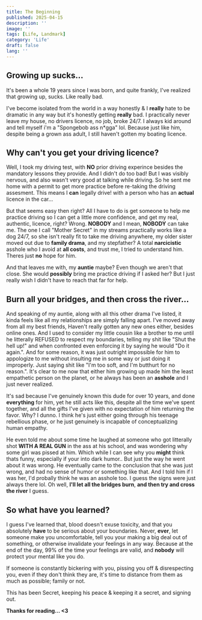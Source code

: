 ```yaml
---
title: The Beginning
published: 2025-04-15
description: ''
image: ''
tags: [Life, Landmark]
category: 'Life'
draft: false 
lang: ''
---
```


## Growing up sucks...
It's been a whole 19 years since I was born, and quite frankly, I've realized that growing up, sucks. Like really bad. 

I've become isolated from the world in a way honestly & I **really** hate to be dramatic in any way but it's honestly getting **really** bad. I practically never leave my house, no drivers licence, no job, broke 24/7. I always kid around and tell myself i'm a "Spongebob ass n*gga" lol. Because just like him, despite being a grown ass adult, I still haven't gotten my boating licence.

## Why can't you get your driving licence? 

Well, I took my driving test, with **NO** prior driving experince besides the mandatory lessons they provide. And I didn't do too bad! But I was visibly nervous, and also wasn't very good at talking while driving. So he sent me home with a permit to get more practice before re-taking the driving assesment. This means I **can** legally drive! with a person who has an **actual** licence in the car... 

But that seems easy then right? All I have to do is get someone to help me practice driving so I can get a little more confidence, and get my real, authentic, licence, right? Wrong. **NOBODY** and I mean, **NOBODY** can take me. The one I call "Mother Secret" in my streams practically works like a dog 24/7, so she isn't really fit to take me driving anywhere, my older sister moved out due to **family drama**, and my stepfather? A total **narcicistic** asshole who I avoid at **all costs**, and trust me, I tried to understand him. Theres just **no** hope for him.

And that leaves me with, my **auntie** maybe? Even though we aren't that close. She would **possibly** bring me practice driving if I asked her? But I just really wish I didn't have to reach that far for help.

## Burn all your bridges, and then cross the river...
And speaking of my auntie, along with all this other drama I've listed, it kinda feels like all my relationships are simply falling apart. I've moved away from all my best friends, Haven't really gotten any new ones either, besides online ones. And I used to consider my little cousin like a brother to me until he litterally REFUSED to respect my boundaries, telling my shit like "Shut the hell up!" and when confronted even enforcing it by saying he would "Do it again.". And for some reason, it was just outright impossible for him to appologize to me without insulting me in some way or just doing it improperly. Just saying shit like "I'm too soft, and I'm butthurt for no reason.". It's clear to me now that either him growing up made him the least empathetic person on the planet, or he always has been an **asshole** and I just never realized. 

It's sad because I've genuinely known this dude for over 10 years, and done **everything** for him, yet he still acts like this, despite all the time we've spent together, and all the gifts I've given with no expectation of him returning the favor. Why? I dunno. I think he's just either going through his teenage rebellious phase, or he just genuinely is incapable of conceptualizing human empathy. 

He even told me about some time he laughed at someone who got litterally shot **WITH A REAL GUN** in the ass at his school, and was wondering why some girl was pissed at him. Which while I can see why you **might** think thats funny, especially if your into dark humor.. But just the way he went about it was wrong. He eventually came to the conclusion that she was just wrong, and had no sense of humor or something like that. And I told him if I was her, I'd probally think he was an asshole too. I guess the signs were just always there lol. Oh well, **I'll let all the bridges burn**, **and then try and cross the river** I guess.

## So what have you learned?

I guess I've learned that, blood doesn't exuse toxicity, and that you absolutely **have** to be serious about your boundaries. Never, **ever**, let someone make you uncomfortable, tell you your making a big deal out of something, or otherwise invalidate your feelings in any way. Because at the end of the day, 99% of the time your feelings are valid, and **nobody** will protect your mental like you do.

If someone is constantly bickering with you, pissing you off & disrespecting you, even if they don't think they are, it's time to distance from them as much as possible; family or not.

This has been Secret, keeping his peace & keeping it a secret, and signing out.

**Thanks for reading... <3**


